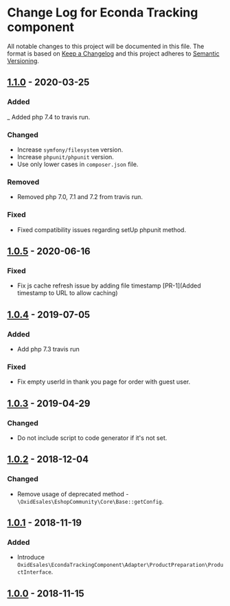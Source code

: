 # Change Log for Econda Tracking component

All notable changes to this project will be documented in this file.
The format is based on [Keep a Changelog](http://keepachangelog.com/)
and this project adheres to [Semantic Versioning](http://semver.org/).

## [1.1.0] - 2020-03-25

### Added
_ Added php 7.4 to travis run.

### Changed
- Increase `symfony/filesystem` version.
- Increase `phpunit/phpunit` version.
- Use only lower cases in `composer.json` file.

### Removed
- Removed php 7.0, 7.1 and 7.2 from travis run.

### Fixed
- Fixed compatibility issues regarding setUp phpunit method.

## [1.0.5] - 2020-06-16

### Fixed
- Fix js cache refresh issue by adding file timestamp [PR-1](Added timestamp to URL to allow caching)

## [1.0.4] - 2019-07-05

### Added
- Add php 7.3 travis run

### Fixed
- Fix empty userId in thank you page for order with guest user.

## [1.0.3] - 2019-04-29

### Changed
- Do not include script to code generator if it's not set.

## [1.0.2] - 2018-12-04

### Changed
- Remove usage of deprecated method - `\OxidEsales\EshopCommunity\Core\Base::getConfig`.

## [1.0.1] - 2018-11-19

### Added
- Introduce `OxidEsales\EcondaTrackingComponent\Adapter\ProductPreparation\ProductInterface`.

## [1.0.0] - 2018-11-15


[1.1.0]: https://github.com/OXID-eSales/econda-tracking-component/compare/v1.0.4...v1.1.0
[1.0.5]: https://github.com/OXID-eSales/econda-tracking-component/compare/v1.0.4...v1.0.5
[1.0.4]: https://github.com/OXID-eSales/econda-tracking-component/compare/v1.0.3...v1.0.4
[1.0.3]: https://github.com/OXID-eSales/econda-tracking-component/compare/v1.0.2...v1.0.3
[1.0.2]: https://github.com/OXID-eSales/econda-tracking-component/compare/v1.0.1...v1.0.2
[1.0.1]: https://github.com/OXID-eSales/econda-tracking-component/compare/v1.0.0...v1.0.1
[1.0.0]: https://github.com/OXID-eSales/econda-tracking-component/compare/80d7fdecd2241c9710a8ae573db5c604d0c9348c...v1.0.0